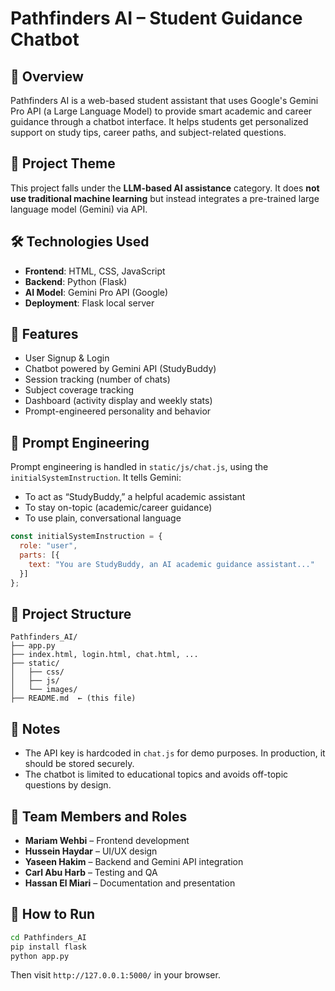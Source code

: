 # Pathfinders AI – Student Guidance Chatbot

## 🚀 Overview
Pathfinders AI is a web-based student assistant that uses Google's Gemini Pro API (a Large Language Model) to provide smart academic and career guidance through a chatbot interface. It helps students get personalized support on study tips, career paths, and subject-related questions.

## 🧠 Project Theme
This project falls under the **LLM-based AI assistance** category. It does **not use traditional machine learning** but instead integrates a pre-trained large language model (Gemini) via API.

## 🛠️ Technologies Used
- **Frontend**: HTML, CSS, JavaScript
- **Backend**: Python (Flask)
- **AI Model**: Gemini Pro API (Google)
- **Deployment**: Flask local server

## 🎯 Features
- User Signup & Login
- Chatbot powered by Gemini API (StudyBuddy)
- Session tracking (number of chats)
- Subject coverage tracking
- Dashboard (activity display and weekly stats)
- Prompt-engineered personality and behavior

## 🤖 Prompt Engineering
Prompt engineering is handled in `static/js/chat.js`, using the `initialSystemInstruction`. It tells Gemini:
- To act as “StudyBuddy,” a helpful academic assistant
- To stay on-topic (academic/career guidance)
- To use plain, conversational language

```js
const initialSystemInstruction = {
  role: "user",
  parts: [{
    text: "You are StudyBuddy, an AI academic guidance assistant..."
  }]
};
```

## 🧩 Project Structure
```
Pathfinders_AI/
├── app.py
├── index.html, login.html, chat.html, ...
├── static/
│   ├── css/
│   ├── js/
│   └── images/
├── README.md  ← (this file)
```

## 🔐 Notes
- The API key is hardcoded in `chat.js` for demo purposes. In production, it should be stored securely.
- The chatbot is limited to educational topics and avoids off-topic questions by design.

## 👤 Team Members and Roles
- **Mariam Wehbi** – Frontend development
- **Hussein Haydar** – UI/UX design
- **Yaseen Hakim** – Backend and Gemini API integration
- **Carl Abu Harb** – Testing and QA
- **Hassan El Miari** – Documentation and presentation

## 📌 How to Run
```bash
cd Pathfinders_AI
pip install flask
python app.py
```
Then visit `http://127.0.0.1:5000/` in your browser.
